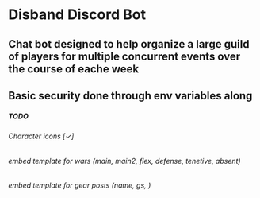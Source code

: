 # Disband Discord Bot
## Chat bot designed to help organize a large guild of players for multiple concurrent events over the course of eache week
## Basic security done through env variables along




##### TODO
###### Character icons [✓]
###### embed template for wars (main, main2, flex, defense, tenetive, absent)
###### embed template for gear posts (name, gs, )
###### 